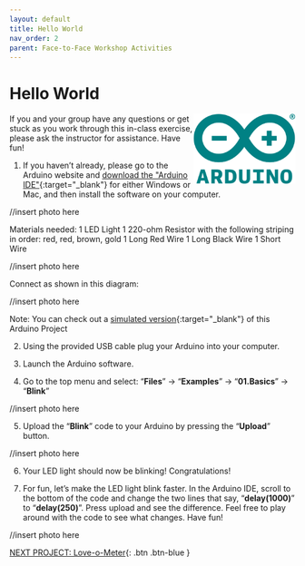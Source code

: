 ```yaml
---
layout: default
title: Hello World
nav_order: 2
parent: Face-to-Face Workshop Activities
---
```


# Hello World

<img src="images\arduino-icon.png" alt="arduino icon" style="float:right;width:180px;">

If you and your group have any questions or get stuck as you work through this in-class exercise, please ask the instructor for assistance.  Have fun!

1. If you haven’t already, please go to the Arduino website and [download the "Arduino IDE"](https://www.arduino.cc/en/Main/Software){:target="_blank"} for either Windows or Mac, and then install the software on your computer.

//insert photo here

Materials needed:
          1 LED Light
          1 220-ohm Resistor with the following striping in order: red, red, brown, gold
          1 Long Red Wire
          1 Long Black Wire
          1 Short Wire

//insert photo here

Connect as shown in this diagram:

//insert photo here

Note: You can check out a [simulated version](https://goo.gl/MfKe1i){:target="_blank"} of this Arduino Project

2. Using the provided USB cable plug your Arduino into your computer.

3. Launch the Arduino software.

4. Go to the top menu and select: “**Files**” -> “**Examples**” -> “**01.Basics**” -> “**Blink**”

//insert photo here

5. Upload the “**Blink**” code to your Arduino by pressing the “**Upload**” button.

//insert photo here

6. Your LED light should now be blinking! Congratulations!

7. For fun, let’s make the LED light blink faster.  In the Arduino IDE, scroll to the bottom of the code and change the two lines that say, “**delay(1000)**” to “**delay(250)**”.  Press upload and see the difference.   Feel free to play around with the code to see what changes. Have fun!

//insert photo here

[NEXT PROJECT: Love-o-Meter](love-o-meter.html){: .btn .btn-blue }
